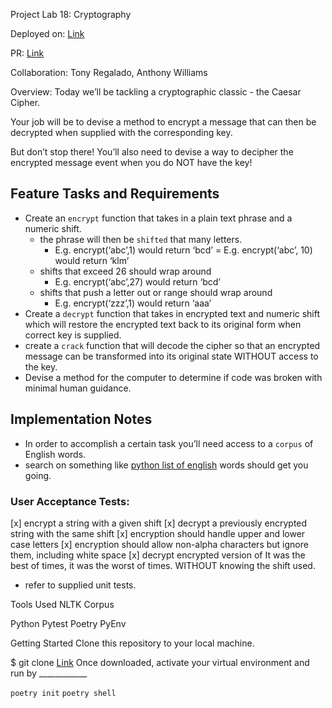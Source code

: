 Project Lab 18: Cryptography

Deployed on: [Link](https://github.com/kevinhenry/caesar-sipher)

PR: [Link](https://github.com/kevinhenry/caesar-sipher/pulls)

Collaboration:
  Tony Regalado, Anthony Williams

Overview: Today we’ll be tackling a cryptographic classic - the Caesar Cipher.

Your job will be to devise a method to encrypt a message that can then be decrypted when supplied with the corresponding key.

But don’t stop there! You’ll also need to devise a way to decipher the encrypted message event when you do NOT have the key!

## Feature Tasks and Requirements
- Create an `encrypt` function that takes in a plain text phrase and a numeric shift.
    - the phrase will then be `shifted` that many letters.
        - E.g. encrypt(‘abc’,1) would return ‘bcd’ = E.g. encrypt(‘abc’, 10) would return ‘klm’
    - shifts that exceed 26 should wrap around
        - E.g. encrypt(‘abc’,27) would return ‘bcd’
    - shifts that push a letter out or range should wrap around
        - E.g. encrypt(‘zzz’,1) would return ‘aaa’
- Create a `decrypt` function that takes in encrypted text and numeric shift which will restore the encrypted text back to its original form when correct key is supplied.
- create a `crack` function that will decode the cipher so that an encrypted message can be transformed into its original state WITHOUT access to the key.
- Devise a method for the computer to determine if code was broken with minimal human guidance.


## Implementation Notes
- In order to accomplish a certain task you’ll need access to a `corpus` of English words.
- search on something like [python list of english](https://www.programcreek.com/python/example/97191/nltk.corpus.words.words) words should get you going.


### User Acceptance Tests:
[x] encrypt a string with a given shift
[x] decrypt a previously encrypted string with the same shift
[x] encryption should handle upper and lower case letters
[x] encryption should allow non-alpha characters but ignore them, including white space
[x] decrypt encrypted version of It was the best of times, it was the worst of times. WITHOUT knowing the shift used.
* refer to supplied unit tests.

Tools Used
NLTK
Corpus

Python
Pytest
Poetry
PyEnv

Getting Started
Clone this repository to your local machine.

$ git clone [Link](https://github.com/kevinhenry/caesar-cipher.git)
Once downloaded, activate your virtual environment and run by ____________

`poetry init`
`poetry shell`
